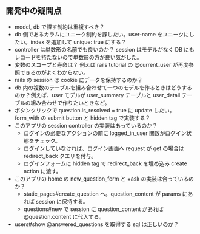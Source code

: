 ## 開発中の疑問点

- model, db で課す制約は重複すべき？
- db 側であるカラムにユニーク制約を課したい。user-name をユニークにしたい。index を追加して unique: true にする？
- controller は単数形の名前でも良いのか？ session はモデルがなく DB にもレコードを持たないので単数形の方が良い気がした。
- 変数のスコープと寿命は？ 例えば rails tutorial の @current_user が再度参照できるのがよくわからない。
- rails の session は cookie にデータを保持するのか？
- db 内の複数のテーブルを組み合わせて一つのモデルを作るときはどうするのか？例えば、user モデルが user_summary テーブルと user_detail テーブルの組み合わせで作りたいときなど。
- ボタンクリックで question.is_resolved = true に update したい。form_with の submit button と hidden tag で実装する？
- このアプリの session controller の実装はあっているのか？
  - ログインの必要なアクションの前に logged_in_user 関数がログイン状態をチェック。
  - ログインしていなければ、ログイン画面へ request が get の場合は redirect_back クエリを付与。
  - ログインフォームに hidden tag で redirect_back を埋め込み create action に渡す。
- このアプリの home の new_question_form と +ask の実装は合っているのか？
  - static_pages#create_question へ。question_content が params にあれば session に保持する。
  - questions#new で session に question_content があれば @question.content に代入する。
- users#show @answered_questions を取得する sql は正しいのか？

